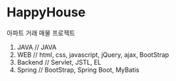# HappyHouse
아파트 거래 매물 프로젝트
1. JAVA			  // JAVA
2. WEB			  // html, css, javascript, jQuery, ajax, BootStrap
3. Backend		// Servlet, JSTL, EL
4. Spring     // BootStrap, Spring Boot, MyBatis
